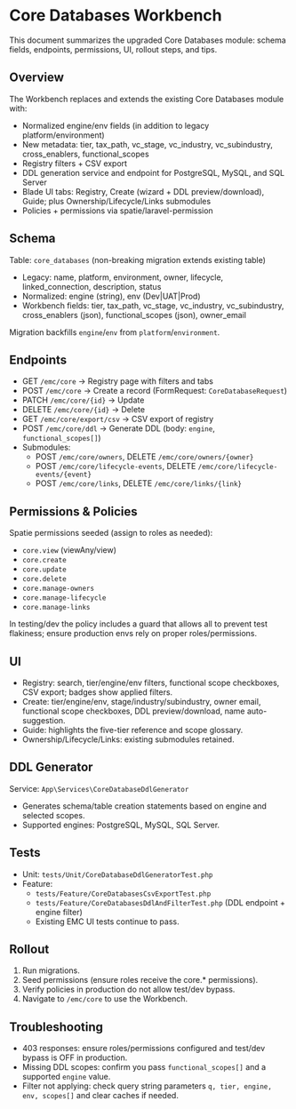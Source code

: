 # Core Databases Workbench

This document summarizes the upgraded Core Databases module: schema fields, endpoints, permissions, UI, rollout steps, and tips.

## Overview

The Workbench replaces and extends the existing Core Databases module with:
- Normalized engine/env fields (in addition to legacy platform/environment)
- New metadata: tier, tax_path, vc_stage, vc_industry, vc_subindustry, cross_enablers, functional_scopes
- Registry filters + CSV export
- DDL generation service and endpoint for PostgreSQL, MySQL, and SQL Server
- Blade UI tabs: Registry, Create (wizard + DDL preview/download), Guide; plus Ownership/Lifecycle/Links submodules
- Policies + permissions via spatie/laravel-permission

## Schema

Table: `core_databases` (non-breaking migration extends existing table)
- Legacy: name, platform, environment, owner, lifecycle, linked_connection, description, status
- Normalized: engine (string), env (Dev|UAT|Prod)
- Workbench fields: tier, tax_path, vc_stage, vc_industry, vc_subindustry, cross_enablers (json), functional_scopes (json), owner_email

Migration backfills `engine`/`env` from `platform`/`environment`.

## Endpoints

- GET `/emc/core` → Registry page with filters and tabs
- POST `/emc/core` → Create a record (FormRequest: `CoreDatabaseRequest`)
- PATCH `/emc/core/{id}` → Update
- DELETE `/emc/core/{id}` → Delete
- GET `/emc/core/export/csv` → CSV export of registry
- POST `/emc/core/ddl` → Generate DDL (body: `engine`, `functional_scopes[]`)
- Submodules:
  - POST `/emc/core/owners`, DELETE `/emc/core/owners/{owner}`
  - POST `/emc/core/lifecycle-events`, DELETE `/emc/core/lifecycle-events/{event}`
  - POST `/emc/core/links`, DELETE `/emc/core/links/{link}`

## Permissions & Policies

Spatie permissions seeded (assign to roles as needed):
- `core.view` (viewAny/view)
- `core.create`
- `core.update`
- `core.delete`
- `core.manage-owners`
- `core.manage-lifecycle`
- `core.manage-links`

In testing/dev the policy includes a guard that allows all to prevent test flakiness; ensure production envs rely on proper roles/permissions.

## UI

- Registry: search, tier/engine/env filters, functional scope checkboxes, CSV export; badges show applied filters.
- Create: tier/engine/env, stage/industry/subindustry, owner email, functional scope checkboxes, DDL preview/download, name auto-suggestion.
- Guide: highlights the five-tier reference and scope glossary.
- Ownership/Lifecycle/Links: existing submodules retained.

## DDL Generator

Service: `App\Services\CoreDatabaseDdlGenerator`
- Generates schema/table creation statements based on engine and selected scopes.
- Supported engines: PostgreSQL, MySQL, SQL Server.

## Tests

- Unit: `tests/Unit/CoreDatabaseDdlGeneratorTest.php`
- Feature:
  - `tests/Feature/CoreDatabasesCsvExportTest.php`
  - `tests/Feature/CoreDatabasesDdlAndFilterTest.php` (DDL endpoint + engine filter)
  - Existing EMC UI tests continue to pass.

## Rollout

1. Run migrations.
2. Seed permissions (ensure roles receive the core.* permissions).
3. Verify policies in production do not allow test/dev bypass.
4. Navigate to `/emc/core` to use the Workbench.

## Troubleshooting

- 403 responses: ensure roles/permissions configured and test/dev bypass is OFF in production.
- Missing DDL scopes: confirm you pass `functional_scopes[]` and a supported `engine` value.
- Filter not applying: check query string parameters `q, tier, engine, env, scopes[]` and clear caches if needed.
